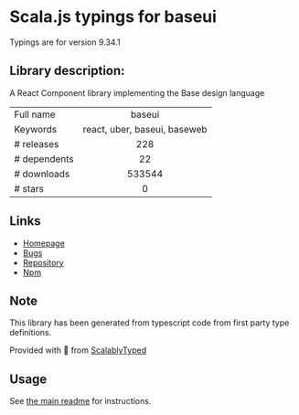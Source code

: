 
# Scala.js typings for baseui

Typings are for version 9.34.1

## Library description:
A React Component library implementing the Base design language

|                    |                 |
| ------------------ | :-------------: |
| Full name          | baseui |
| Keywords           | react, uber, baseui, baseweb |
| # releases         | 228 |
| # dependents       | 22 |
| # downloads        | 533544 |
| # stars            | 0 |

## Links
- [Homepage](https://github.com/uber/baseweb#readme)
- [Bugs](https://github.com/uber/baseweb/issues)
- [Repository](https://github.com/uber/baseweb)
- [Npm](https://www.npmjs.com/package/baseui)
    


## Note
This library has been generated from typescript code from first party type definitions.

Provided with :purple_heart: from [ScalablyTyped](https://github.com/oyvindberg/ScalablyTyped)

## Usage
See [the main readme](../../readme.md) for instructions.


